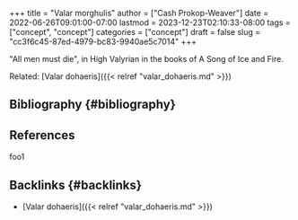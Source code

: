 +++
title = "Valar morghulis"
author = ["Cash Prokop-Weaver"]
date = 2022-06-26T09:01:00-07:00
lastmod = 2023-12-23T02:10:33-08:00
tags = ["concept", "concept"]
categories = ["concept"]
draft = false
slug = "cc3f6c45-87ed-4979-bc83-9940ae5c7014"
+++

"All men must die", in High Valyrian in the books of A Song of Ice and Fire.

Related: [Valar dohaeris]({{< relref "valar_dohaeris.md" >}})


## Bibliography {#bibliography}

## References

<style>.csl-entry{text-indent: -1.5em; margin-left: 1.5em;}</style><div class="csl-bib-body">
</div>

foo1


## Backlinks {#backlinks}

-   [Valar dohaeris]({{< relref "valar_dohaeris.md" >}})
